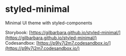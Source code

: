 # styled-minimal

Minimal UI theme with styled-components

Storybook: [https://gilbarbara.github.io/styled-minimal/](https://gilbarbara.github.io/styled-minimal/)  
Codesandbox: [https://p9ly7j2m7.codesandbox.io/](https://p9ly7j2m7.codesandbox.io/)